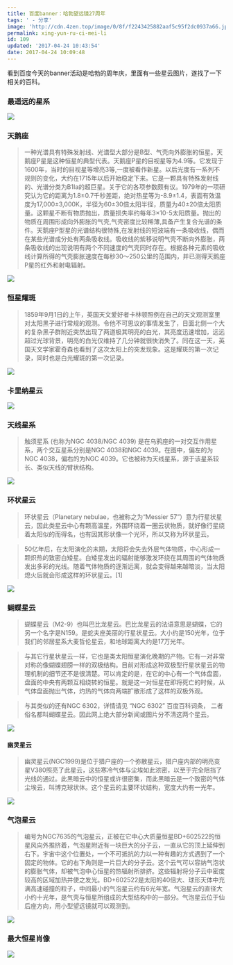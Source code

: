 ```yaml
---
title: 百度banner：哈勃望远镜27周年
tags: ' - 分享'
image: 'http://cdn.4zen.top/image/0/8f/f2243425882aaf5c95f2dc0937a66.jpg'
permalink: xing-yun-ru-ci-mei-li
id: 109
updated: '2017-04-24 10:43:54'
date: 2017-04-24 10:09:48
---
```


看到百度今天的banner活动是哈勃的周年庆，里面有一些星云图片，遂找了一下相关的百科。

### 最遥远的星系
![](http://cdn.4zen.top/image/1/93/1216cb0dc6a1b6996f26b34f1f77a.jpg)
### 天鹅座
>一种光谱具有特殊发射线、光谱型大部分是B型、气壳向外膨胀的恒星。天鹅座P星是这种恒星的典型代表。天鹅座P星的目视星等为4.9等。它发现于1600年，当时的目视星等增亮3等,一度被看作新星。以后光度有一系列不规则的变化，大约在1715年以后开始稳定下来。它是一颗具有特殊发射线的、光谱分类为B1Ⅰa的超巨星。关于它的各项参数颇有议。1979年的一项研究认为它的距离为1.8±0.7千秒差距，绝对热星等为-8.9±1.4，表面有效温度为17,000±3,000K，半径为60±30倍太阳半径，质量为40±20倍太阳质量。这颗星不断有物质抛出，质量损失率约每年3×10-5太阳质量。抛出的物质在周围形成向外膨胀的气壳,气壳密度比较稀薄,具备产生复合光谱的条件。天鹅座P型星的光谱结构很特殊,在发射线的短波端有一条吸收线，偶而在某些光谱成分处有两条吸收线。吸收线的紫移说明气壳不断向外膨胀，两条吸收线的出现说明有两个不同速度的气壳同时存在。根据各种元素的吸收线计算所得的气壳膨胀速度在每秒30～250公里的范围内，并已测得天鹅座P星的红外和射电辐射。

![](http://cdn.4zen.top/image/c/36/c1357084376c507af9bccb79b18cc.jpg)
### 恒星耀斑
>1859年9月1日的上午，英国天文爱好者卡林顿照例在自己的天文观测室里对太阳黑子进行常规的观测。令他不可思议的事情发生了，日面北侧一个大的复杂黑子群附近突然出现了两道极其明亮的白光，其亮度迅速增加，远远超过光球背景，明亮的白光仅维持了几分钟就很快消失了。同在这一天，英国天文学家霍奇森也看到了这次太阳上的突发现象。这是耀斑的第一次记录，同时也是白光耀斑的第一次记录。

![](http://cdn.4zen.top/image/9/30/3e879534019928b9cb57a4ab4c7a2.jpg)
### 卡里纳星云
![](http://cdn.4zen.top/image/3/45/c43ff6ccc6d6a6f35ef3b373f1d18.jpg)
### 天线星系
>触须星系 (也称为NGC 4038/NGC 4039) 是在乌鸦座的一对交互作用星系，两个交互星系分别是NGC 4038和NGC 4039。在图中，偏左的为NGC 4038，偏右的为NGC 4039。它也被称为天线星系，源于该星系较长、类似天线的臂状结构。

![](http://cdn.4zen.top/image/8/43/311e72e8e6073deea6b9a519cc53e.jpg)
### 环状星云
>环状星云（Planetary nebulae，也被称之为“Messier 57”）意为行星状星云，因此类星云中心有颗高温星，外围环绕着一圈云状物质，就好像行星绕着太阳似的而得名，也有因其形状像一个光环，所以又称为环状星云。

>50亿年后，在太阳演化的末期，太阳将会失去外层气体物质，中心形成一颗炽热的致密白矮星。白矮星发出的辐射能够激发环绕在其周围的气体物质发出多彩的光线。随着气体物质的逐渐远离，就会变得越来越暗淡，当太阳熄火后就会形成这样的环状星云。[1] 

![](http://cdn.4zen.top/image/e/a3/640fe524118e61dba9f2abce5f496.jpg)
### 蝴蝶星云
>蝴蝶星云（M2-9）也叫巴比龙星云。巴比龙星云的法语意思是蝴蝶，它的另一个名字是N159。是蛇夫座美丽的行星状星云。大小约是150光年，位于我们的邻居星系大麦哲伦星云，和地球距离大约是17万光年。

>与其它行星状星云一样，它也是类太阳恒星演化晚期的产物。它有一对非常对称的像蝴蝶翅膀一样的双极结构。目前对形成这种双极型行星状星云的物理机制的细节还不是很清楚。可以肯定的是，在它的中心有一个气体盘面，盘面的中央有两颗互相绕转的恒星。就是这一对恒星在即将死亡的时候，从气体盘面抛出气体，灼热的气体向两端扩散形成了这样的双极外观。

>与其类似的还有NGC 6302，详情请见 “NGC 6302” 百度百科词条， 二者俗名都叫蝴蝶星云。因此网上绝大部分新闻或图片分不清这两个星云。

![](http://cdn.4zen.top/image/1/18/cabe1454355cddbb045de16950e26.jpg)
#### 幽灵星云

>幽灵星云(NGC1999)是位于猎户座的一个弥散星云，猎户座内部的明亮变星V380照亮了此星云，这些寒冷气体与尘埃如此浓密，以至于完全阻挡了光线的通过。此黑暗云中的恒星或许很密集，而此黑暗云是一个致密的气体尘埃云，叫博克球状体。这个星云的主要环状结构，宽度大约有一光年。


![](http://cdn.4zen.top/image/6/6f/7a848a92e22eec259c56bf7dd8235.jpg)

### 气泡星云
>编号为NGC7635的气泡星云，正被在它中心大质量恒星BD+602522的恒星风向外推挤着，气泡星附近有一块巨大的分子云，一直从它的顶上延伸到右下。宇宙中这个位置处，一个不可抵抗的力以一种有趣的方式遇到了一个固定的物体。它的右下角则是一片巨大的分子云。这个云气可以容纳气泡状的膨胀气体，却被气泡中心恒星的热辐射所排挤。这些辐射将分子云中密度较高的区域加热并使之发光。BD+602522是太阳的40倍大、球形天体中充满高速碰撞的粒子，中间最小的气泡星云约有6光年宽。气泡星云的直径大小约十光年，是气壳与恒星所组成的大型结构中的一部分。气泡星云位于仙后座方向，用小型望远镜就可以观测到。

![](http://cdn.4zen.top/image/b/32/002a29c5cc135e947df605495ab19.jpg)


### 最大恒星肖像
![](http://cdn.4zen.top/image/4/40/db6bd4f760094c554f9724001a86e.jpg)